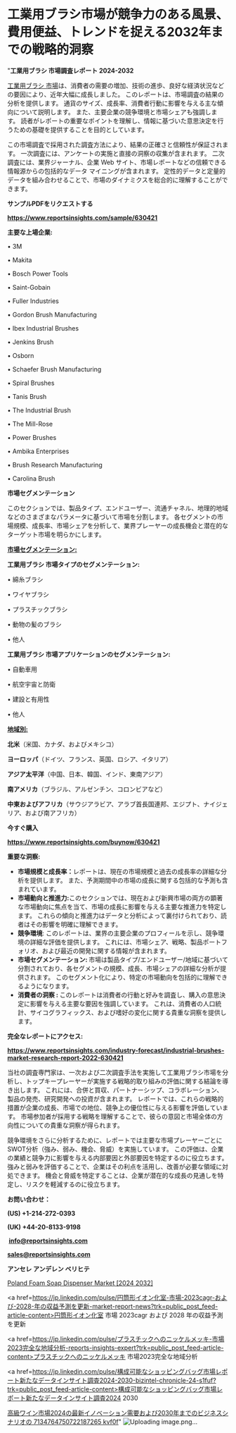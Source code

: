 # 工業用ブラシ市場が競争力のある風景、費用便益、トレンドを捉える2032年までの戦略的洞察

"<strong>工業用ブラシ 市場調査レポート 2024-2032</strong>

<a href=https://www.reportsinsights.com/sample/630421>工業用ブラシ 市場</a>は、消費者の需要の増加、技術の進歩、良好な経済状況などの要因により、近年大幅に成長しました。 このレポートは、市場調査の結果の分析を提供します。 通貨のサイズ、成長率、消費者行動に影響を与える主な傾向について説明します。 また、主要企業の競争環境と市場シェアも強調します。 読者がレポートの重要なポイントを理解し、情報に基づいた意思決定を行うための基礎を提供することを目的としています。

この市場調査で採用された調査方法により、結果の正確さと信頼性が保証されます。 一次調査には、アンケートの実施と直接の洞察の収集が含まれます。 二次調査には、業界ジャーナル、企業 Web サイト、市場レポートなどの信頼できる情報源からの包括的なデータ マイニングが含まれます。 定性的データと定量的データを組み合わせることで、市場のダイナミクスを総合的に理解することができます。

<strong><b>サンプルPDFをリクエストする</b></strong>

<a href=https://www.reportsinsights.com/sample/630421><strong><u>https://www.reportsinsights.com/sample/630421</u></strong></a>

<strong>主要な上場企業:</strong>

• 3M

• Makita

• Bosch Power Tools

• Saint-Gobain

• Fuller Industries

• Gordon Brush Manufacturing

• Ibex Industrial Brushes

• Jenkins Brush

• Osborn

• Schaefer Brush Manufacturing

• Spiral Brushes

• Tanis Brush

• The Industrial Brush

• The Mill-Rose

• Power Brushes

• Ambika Enterprises

• Brush Research Manufacturing

• Carolina Brush

<strong>市場セグメンテーション</strong>

このセクションでは、製品タイプ、エンドユーザー、流通チャネル、地理的地域などのさまざまなパラメータに基づいて市場を分割します。 各セグメントの市場規模、成長率、市場シェアを分析して、業界プレーヤーの成長機会と潜在的なターゲット市場を明らかにします。

<strong><u>市場セグメンテーション</u></strong><strong><u>:</u></strong>

<strong>工業用ブラシ 市場タイプのセグメンテーション:</strong>

• 綿糸ブラシ

• ワイヤブラシ

• プラスチックブラシ

• 動物の髪のブラシ

• 他人

<strong>工業用ブラシ 市場アプリケーションのセグメンテーション:</strong>

• 自動車用

• 航空宇宙と防衛

• 建設と有用性

• 他人

<strong><u>地域別</u></strong><strong><u>:</u></strong>

<strong>北米</strong>（米国、カナダ、およびメキシコ）

<strong>ヨーロッパ</strong>（ドイツ、フランス、英国、ロシア、イタリア）

<strong>アジア太平洋</strong>（中国、日本、韓国、インド、東南アジア）

<strong>南アメリカ</strong>（ブラジル、アルゼンチン、コロンビアなど）

<strong>中東およびアフリカ</strong>（サウジアラビア、アラブ首長国連邦、エジプト、ナイジェリア、および南アフリカ）

<strong>今すぐ購入</strong>

<a href=https://www.reportsinsights.com/buynow/630421><strong><u>https://www.reportsinsights.com/buynow/630421</u></strong></a>

<strong>重要な洞察:</strong>
<ul>
  <li><strong>市場規模と成長率：</strong>レポートは、現在の市場規模と過去の成長率の詳細な分析を提供します。 また、予測期間中の市場の成長に関する包括的な予測も含まれています。</li>
  <li><strong>市場動向と推進力:</strong>このセクションでは、現在および新興市場の両方の顕著な市場動向に焦点を当て、市場の成長に影響を与える主要な推進力を特定します。 これらの傾向と推進力はデータと分析によって裏付けられており、読者はその影響を明確に理解できます。</li>
  <li><strong>競争環境</strong>: このレポートは、業界の主要企業のプロフィールを示し、競争環境の詳細な評価を提供します。 これには、市場シェア、戦略、製品ポートフォリオ、および最近の開発に関する情報が含まれます。</li>
  <li><strong>市場セグメンテーション: </strong>市場は製品タイプ/エンドユーザー/地域に基づいて分割されており、各セグメントの規模、成長、市場シェアの詳細な分析が提供されます。 このセグメント化により、特定の市場動向を包括的に理解できるようになります。</li>
  <li><strong>消費者の洞察 : </strong>このレポートは消費者の行動と好みを調査し、購入の意思決定に影響を与える主要な要因を強調しています。 これは、消費者の人口統計、サイコグラフィックス、および嗜好の変化に関する貴重な洞察を提供します。</li>
</ul>
<strong>完全なレポートにアクセス:</strong>

<a href=https://www.reportsinsights.com/industry-forecast/industrial-brushes-market-research-report-2022-630421><strong><u><b>https://www.reportsinsights.com/industry-forecast/industrial-brushes-market-research-report-2022-630421</b></u></strong></a>

当社の調査専門家は、一次および二次調査手法を実施して工業用ブラシ市場を分析し、トップキープレーヤーが実施する戦略的取り組みの評価に関する結論を導き出します。 これには、合併と買収、パートナーシップ、コラボレーション、製品の発売、研究開発への投資が含まれます。 レポートでは、これらの戦略的措置が企業の成長、市場での地位、競争上の優位性に与える影響を評価しています。 市場参加者が採用する戦略を理解することで、彼らの意図と市場全体の方向性についての貴重な洞察が得られます。

競争環境をさらに分析するために、レポートでは主要な市場プレーヤーごとにSWOT分析（強み、弱み、機会、脅威）を実施しています。 この評価は、企業の業績と競争力に影響を与える内部要因と外部要因を特定するのに役立ちます。 強みと弱みを評価することで、企業はその利点を活用し、改善が必要な領域に対処できます。 機会と脅威を特定することは、企業が潜在的な成長の見通しを特定し、リスクを軽減するのに役立ちます。

<strong>お問い合わせ：</strong>

<strong>(US) +1-214-272-0393</strong>

<strong>(UK) +44-20-8133-9198</strong>

<strong> </strong><a href=info@reportsinsights.com><strong><u>info@reportsinsights.com</u></strong></a>

<a href=sales@reportsinsights.com><strong><u>sales@reportsinsights.com</u></strong></a>

<strong>アンセレ アンデレン ベリヒテ</strong>

<a href=https://www.linkedin.com/pulse/poland-foam-soap-dispenser-market-2024-strategical-prdje/>Poland Foam Soap Dispenser Market [2024 2032]</a>

<a href=https://jp.linkedin.com/pulse/円筒形イオン化室-市場-2023cagr-および-2028-年の収益予測を更新-market-report-news?trk=public_post_feed-article-content>円筒形イオン化室 市場 2023cagr および 2028 年の収益予測を更新</a>

<a href=https://jp.linkedin.com/pulse/プラスチックへのニッケルメッキ-市場2023完全な地域分析-reports-insights-expert?trk=public_post_feed-article-content>プラスチックへのニッケルメッキ 市場2023完全な地域分析</a>

<a href=https://jp.linkedin.com/pulse/構成可能なショッピングバッグ市場レポート新たなデータインサイト調査2024-2030-bizintel-chronicle-24-s1fuf?trk=public_post_feed-article-content>構成可能なショッピングバッグ市場レポート新たなデータインサイト調査2024 2030</a>

<a href=https://www.linkedin.com/pulse/高級ワイン市場2024の最新イノベーション需要および2030年までのビジネスシナリオの-7134764750722187265-kvf0f/>高級ワイン市場2024の最新イノベーション需要および2030年までのビジネスシナリオの 7134764750722187265 kvf0f</a>"
![Uploading image.png…]()
